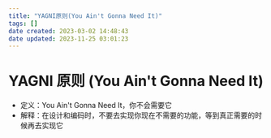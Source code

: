 ```yaml
---
title: "YAGNI原则(You Ain't Gonna Need It)"
tags: []
date created: 2023-03-02 14:48:43
date updated: 2023-11-25 03:01:23
---
```


# YAGNI 原则 (You Ain't Gonna Need It)

- 定义：You Ain't Gonna Need It，你不会需要它
- 解释：在设计和编码时，不要去实现你现在不需要的功能，等到真正需要的时候再去实现它
